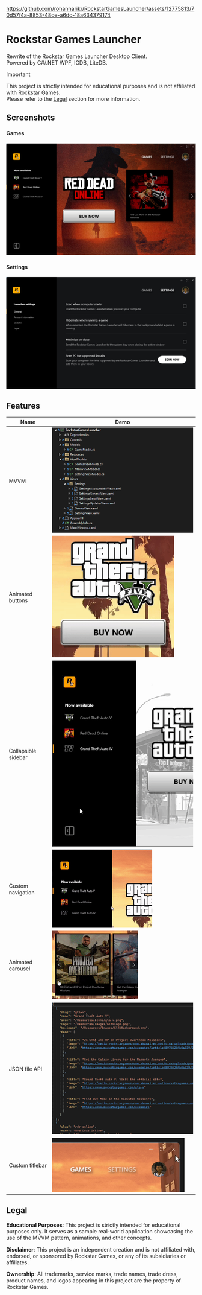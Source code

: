 https://github.com/rohanharikr/RockstarGamesLauncher/assets/12775813/70d57f4a-8853-48ce-a6dc-18a634379174

# Rockstar Games Launcher

Rewrite of the Rockstar Games Launcher Desktop Client.  
Powered by C#/.NET WPF, IGDB, LiteDB.

> [!IMPORTANT]
> This project is strictly intended for educational purposes and is not affiliated with Rockstar Games.  
> Please refer to the [Legal](#Legal) section for more information.

## Screenshots

#### Games
![GamesView](./README/GamesView.png)

#### Settings
![SettingsView](./README/SettingsView.png)

## Features
|     Name               |    Demo                                   |
| -----------------------|-------------------------------------------|
| MVVM                   | ![](./README/MVVM.png)                    |
| Animated buttons       | ![](./README/ButtonEffects.gif)           |
| Collapsible sidebar    | ![](./README/CollapsibleSidebar.gif)      |
| Custom navigation      | ![](./README/CustomNavigation.gif)        |
| Animated carousel      | ![](./README/AnimatedCarousel.gif)        |
| JSON file API          | ![](./README/JsonFileApi.png)             |
| Custom titlebar        | ![](./README/CustomTitlebar.gif)          |

## Legal

**Educational Purposes**: This project is strictly intended for educational purposes only. It serves as a sample real-world application showcasing the use of the MVVM pattern, animations, and other concepts.

**Disclaimer**: This project is an independent creation and is not affiliated with, endorsed, or sponsored by Rockstar Games, or any of its subsidiaries or affiliates.

**Ownership**: All trademarks, service marks, trade names, trade dress, product names, and logos appearing in this project are the property of Rockstar Games.
